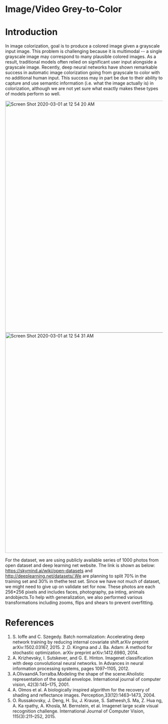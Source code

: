 # Image/Video Grey-to-Color
# Introduction
In image colorization, goal is to produce a colored image given a grayscale input image. This
problem is challenging because it is multimodal -- a single grayscale image may correspond to
many plausible colored images. As a result, traditional models often relied on significant user
input alongside a grayscale image.
Recently, deep neural networks have shown remarkable success in automatic image colorization
going from grayscale to color with no additional human input. This success may in part be due to
their ability to capture and use semantic information (i.e. what the image actually is) in
colorization, although we are not yet sure what exactly makes these types of models perform so
well.

<img width="741" alt="Screen Shot 2020-03-01 at 12 54 20 AM" src="https://user-images.githubusercontent.com/41890348/75622625-5f74e480-5b57-11ea-90fc-75171697ffe5.png">
<img width="705" alt="Screen Shot 2020-03-01 at 12 54 31 AM" src="https://user-images.githubusercontent.com/41890348/75622626-600d7b00-5b57-11ea-9d45-efa57e8a4da4.png">

For the dataset, we are using publicly available series of 1000 photos from 
open dataset and deep
learning net website. The link is shown as below: https://skymind.ai/wiki/open-datasets and http://deeplearning.net/datasets/.We are planning to split 70% in the training set and 30%
 in thethe test set. Since we have not much of dataset, we might need to give up on validate set for now.
These photos are each 256*256 pixels and includes faces, photography, pa
inting, animals andobjects.To help with generalization, we also performed various transformations including zooms,
flips and shears to prevent overfitting.

# References
1. S. Ioffe and C. Szegedy. Batch normalization: Accelerating deep network training by reducing
internal covariate shift.arXiv preprint arXiv:1502.03167, 2015.
2 .D. Kingma and J. Ba. Adam: A method for stochastic optimization. arXiv preprint
arXiv:1412.6980, 2014.
3. A. Krizhevsky, I. Sutskever, and G. E. Hinton. Imagenet classification with deep
convolutional neural networks. In Advances in neural information processing systems, pages
1097–1105, 2012.
4. A.OlivaandA.Torralba.Modeling the shape of the scene:Aholistic representation of the spatial
envelope. International journal of computer vision, 42(3):145–175, 2001.
5. A. Olmos et al. A biologically inspired algorithm for the recovery of shading and reflectance
images. Perception,33(12):1463–1473, 2004.
6. O. Russakovsky, J. Deng, H. Su, J. Krause, S. Satheesh,S. Ma, Z. Hua
ng, A. Ka
rpathy, A.
Khosla, M. Bernstein, et al. Imagenet large scale visual recognition challenge. International
Journal of Computer Vision, 115(3):211–252, 2015.
